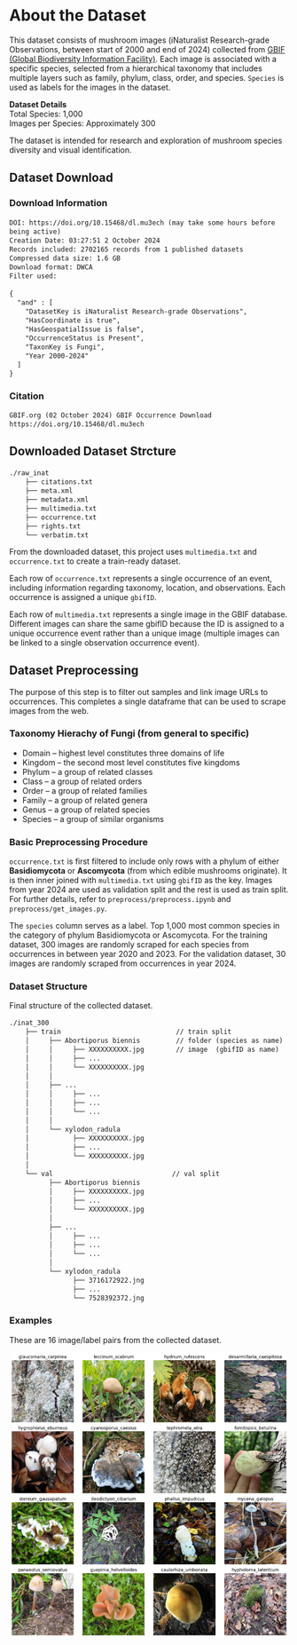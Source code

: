 # About the Dataset
This dataset consists of mushroom images (iNaturalist Research-grade Observations, between start of 2000 and end of 2024) collected from [GBIF (Global Biodiversity Information Facility)](https://www.gbif.org/). 
Each image is associated with a specific species, selected from a hierarchical taxonomy that includes multiple layers such as family, phylum, class, order, and species. `Species` is used as labels for the images in the dataset.

**Dataset Details**  
Total Species: 1,000  
Images per Species: Approximately 300 

The dataset is intended for research and exploration of mushroom species diversity and visual identification.

## Dataset Download

### Download Information
```
DOI: https://doi.org/10.15468/dl.mu3ech (may take some hours before being active)
Creation Date: 03:27:51 2 October 2024
Records included: 2702165 records from 1 published datasets
Compressed data size: 1.6 GB
Download format: DWCA
Filter used:

{
  "and" : [
    "DatasetKey is iNaturalist Research-grade Observations",
    "HasCoordinate is true",
    "HasGeospatialIssue is false",
    "OccurrenceStatus is Present",
    "TaxonKey is Fungi",
    "Year 2000-2024"
  ]
}
```

### Citation
```
GBIF.org (02 October 2024) GBIF Occurrence Download  https://doi.org/10.15468/dl.mu3ech
```


## Downloaded Dataset Strcture
```
./raw_inat
    ├── citations.txt
    ├── meta.xml
    ├── metadata.xml
    ├── multimedia.txt
    ├── occurrence.txt
    ├── rights.txt
    └── verbatim.txt
```
From the downloaded dataset, this project uses `multimedia.txt` and `occurrence.txt` to create a train-ready dataset.

Each row of `occurrence.txt` represents a single occurrence of an event, including information regarding taxonomy, location, and observations. Each occurrence is assigned a unique `gbifID`.

Each row of `multimedia.txt` represents a single image in the GBIF database. Different images can share the same gbifID because the ID is assigned to a unique occurrence event rather than a unique image (multiple images can be linked to a single observation occurrence event).


## Dataset Preprocessing
The purpose of this step is to filter out samples and link image URLs to occurrences. This completes a single dataframe that can be used to scrape images from the web.

### Taxonomy Hierachy of Fungi (from general to specific)
- Domain – highest level constitutes three domains of life
- Kingdom – the second most level constitutes five kingdoms
- Phylum – a group of related classes
- Class – a group of related orders
- Order – a group of related families
- Family – a group of related genera
- Genus – a group of related species
- Species – a group of similar organisms

### Basic Preprocessing Procedure
`occurrence.txt` is first filtered to include only rows with a phylum of either **Basidiomycota** or **Ascomycota** (from which edible mushrooms originate). It is then inner joined with `multimedia.txt` using `gbifID` as the key. Images from year 2024 are used as validation split and the rest is used as train split. For further details, refer to `preprocess/preprocess.ipynb` and `preprocess/get_images.py`.

The `species` column serves as a label. Top 1,000 most common species in the category of phylum Basidiomycota or Ascomycota. For the training dataset, 300 images are randomly scraped for each species from occurrences in between year 2020 and 2023. For the validation dataset, 30 images are randomly scraped from occurrences in year 2024.

### Dataset Structure
Final structure of the collected dataset.

```
./inat_300
    ├── train                             // train split
    │     ├── Abortiporus biennis         // folder (species as name)
    │     │     ├── XXXXXXXXXX.jpg        // image  (gbifID as name)
    │     │     ├── ...
    │     │     └── XXXXXXXXXX.jpg
    │     │     
    │     ├── ...
    │     │     ├── ...
    │     │     ├── ...
    │     │     └── ...
    │     │
    │     └── xylodon_radula
    │           ├── XXXXXXXXXX.jpg
    │           ├── ...
    │           └── XXXXXXXXXX.jpg
    │
    └── val                              // val split
          ├── Abortiporus biennis
          │     ├── XXXXXXXXXX.jpg
          │     ├── ...
          │     └── XXXXXXXXXX.jpg
          │
          ├── ...
          │     ├── ...
          │     ├── ...
          │     └── ...
          │
          └── xylodon_radula
                ├── 3716172922.jng
                ├── ...
                └── 7528392372.jng
```

### Examples
These are 16 image/label pairs from the collected dataset.

<img src="readme_docs/examples.png" width="700" >
